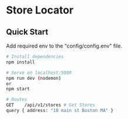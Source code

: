 # Store Locator

## Quick Start

Add required env to the "config/config.env" file.

```bash
# Install dependencies
npm install

# Serve on localhost:5000
npm run dev (nodemon)
or
npm start

# Routes
GET    /api/v1/stores # Get Stores
query { address: "10 main st Boston MA" }
```
